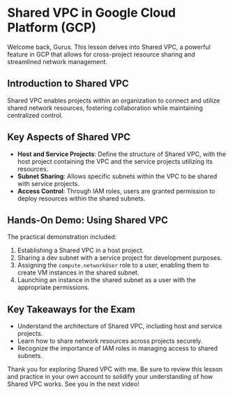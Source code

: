 # Shared VPC in Google Cloud Platform (GCP)

Welcome back, Gurus. This lesson delves into Shared VPC, a powerful feature in GCP that allows for cross-project resource sharing and streamlined network management.

## Introduction to Shared VPC

Shared VPC enables projects within an organization to connect and utilize shared network resources, fostering collaboration while maintaining centralized control.

## Key Aspects of Shared VPC

- **Host and Service Projects**: Define the structure of Shared VPC, with the host project containing the VPC and the service projects utilizing its resources.
- **Subnet Sharing**: Allows specific subnets within the VPC to be shared with service projects.
- **Access Control**: Through IAM roles, users are granted permission to deploy resources within the shared subnets.

## Hands-On Demo: Using Shared VPC

The practical demonstration included:

1. Establishing a Shared VPC in a host project.
2. Sharing a dev subnet with a service project for development purposes.
3. Assigning the `compute.networkUser` role to a user, enabling them to create VM instances in the shared subnet.
4. Launching an instance in the shared subnet as a user with the appropriate permissions.

## Key Takeaways for the Exam

- Understand the architecture of Shared VPC, including host and service projects.
- Learn how to share network resources across projects securely.
- Recognize the importance of IAM roles in managing access to shared subnets.

Thank you for exploring Shared VPC with me. Be sure to review this lesson and practice in your own account to solidify your understanding of how Shared VPC works. See you in the next video!
